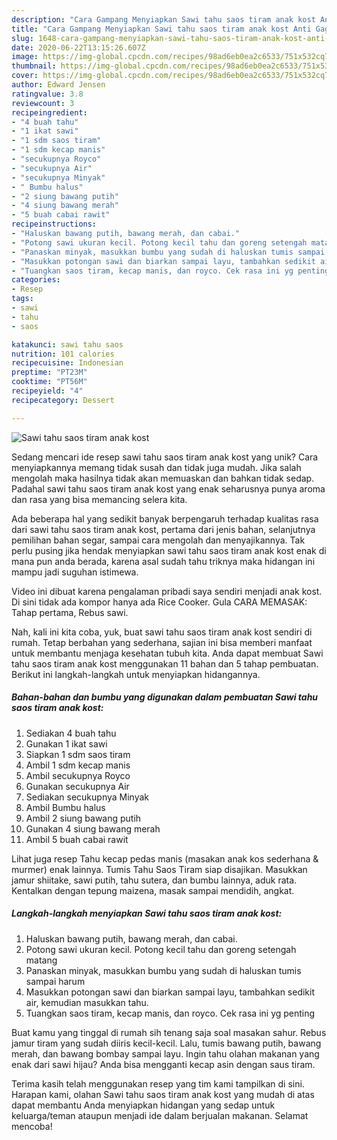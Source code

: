 ```yaml
---
description: "Cara Gampang Menyiapkan Sawi tahu saos tiram anak kost Anti Gagal"
title: "Cara Gampang Menyiapkan Sawi tahu saos tiram anak kost Anti Gagal"
slug: 1648-cara-gampang-menyiapkan-sawi-tahu-saos-tiram-anak-kost-anti-gagal
date: 2020-06-22T13:15:26.607Z
image: https://img-global.cpcdn.com/recipes/98ad6eb0ea2c6533/751x532cq70/sawi-tahu-saos-tiram-anak-kost-foto-resep-utama.jpg
thumbnail: https://img-global.cpcdn.com/recipes/98ad6eb0ea2c6533/751x532cq70/sawi-tahu-saos-tiram-anak-kost-foto-resep-utama.jpg
cover: https://img-global.cpcdn.com/recipes/98ad6eb0ea2c6533/751x532cq70/sawi-tahu-saos-tiram-anak-kost-foto-resep-utama.jpg
author: Edward Jensen
ratingvalue: 3.8
reviewcount: 3
recipeingredient:
- "4 buah tahu"
- "1 ikat sawi"
- "1 sdm saos tiram"
- "1 sdm kecap manis"
- "secukupnya Royco"
- "secukupnya Air"
- "secukupnya Minyak"
- " Bumbu halus"
- "2 siung bawang putih"
- "4 siung bawang merah"
- "5 buah cabai rawit"
recipeinstructions:
- "Haluskan bawang putih, bawang merah, dan cabai."
- "Potong sawi ukuran kecil. Potong kecil tahu dan goreng setengah matang"
- "Panaskan minyak, masukkan bumbu yang sudah di haluskan tumis sampai harum"
- "Masukkan potongan sawi dan biarkan sampai layu, tambahkan sedikit air, kemudian masukkan tahu."
- "Tuangkan saos tiram, kecap manis, dan royco. Cek rasa ini yg penting"
categories:
- Resep
tags:
- sawi
- tahu
- saos

katakunci: sawi tahu saos 
nutrition: 101 calories
recipecuisine: Indonesian
preptime: "PT23M"
cooktime: "PT56M"
recipeyield: "4"
recipecategory: Dessert

---
```



![Sawi tahu saos tiram anak kost](https://img-global.cpcdn.com/recipes/98ad6eb0ea2c6533/751x532cq70/sawi-tahu-saos-tiram-anak-kost-foto-resep-utama.jpg)

Sedang mencari ide resep sawi tahu saos tiram anak kost yang unik? Cara menyiapkannya memang tidak susah dan tidak juga mudah. Jika salah mengolah maka hasilnya tidak akan memuaskan dan bahkan tidak sedap. Padahal sawi tahu saos tiram anak kost yang enak seharusnya punya aroma dan rasa yang bisa memancing selera kita.

Ada beberapa hal yang sedikit banyak berpengaruh terhadap kualitas rasa dari sawi tahu saos tiram anak kost, pertama dari jenis bahan, selanjutnya pemilihan bahan segar, sampai cara mengolah dan menyajikannya. Tak perlu pusing jika hendak menyiapkan sawi tahu saos tiram anak kost enak di mana pun anda berada, karena asal sudah tahu triknya maka hidangan ini mampu jadi suguhan istimewa.

Video ini dibuat karena pengalaman pribadi saya sendiri menjadi anak kost. Di sini tidak ada kompor hanya ada Rice Cooker. Gula CARA MEMASAK: Tahap pertama, Rebus sawi.


Nah, kali ini kita coba, yuk, buat sawi tahu saos tiram anak kost sendiri di rumah. Tetap berbahan yang sederhana, sajian ini bisa memberi manfaat untuk membantu menjaga kesehatan tubuh kita. Anda dapat membuat Sawi tahu saos tiram anak kost menggunakan 11 bahan dan 5 tahap pembuatan. Berikut ini langkah-langkah untuk menyiapkan hidangannya.

<!--inarticleads1-->

##### Bahan-bahan dan bumbu yang digunakan dalam pembuatan Sawi tahu saos tiram anak kost:

1. Sediakan 4 buah tahu
1. Gunakan 1 ikat sawi
1. Siapkan 1 sdm saos tiram
1. Ambil 1 sdm kecap manis
1. Ambil secukupnya Royco
1. Gunakan secukupnya Air
1. Sediakan secukupnya Minyak
1. Ambil  Bumbu halus
1. Ambil 2 siung bawang putih
1. Gunakan 4 siung bawang merah
1. Ambil 5 buah cabai rawit


Lihat juga resep Tahu kecap pedas manis (masakan anak kos sederhana &amp; murmer) enak lainnya. Tumis Tahu Saos Tiram siap disajikan. Masukkan jamur shiitake, sawi putih, tahu sutera, dan bumbu lainnya, aduk rata. Kentalkan dengan tepung maizena, masak sampai mendidih, angkat. 

<!--inarticleads2-->

##### Langkah-langkah menyiapkan Sawi tahu saos tiram anak kost:

1. Haluskan bawang putih, bawang merah, dan cabai.
1. Potong sawi ukuran kecil. Potong kecil tahu dan goreng setengah matang
1. Panaskan minyak, masukkan bumbu yang sudah di haluskan tumis sampai harum
1. Masukkan potongan sawi dan biarkan sampai layu, tambahkan sedikit air, kemudian masukkan tahu.
1. Tuangkan saos tiram, kecap manis, dan royco. Cek rasa ini yg penting


Buat kamu yang tinggal di rumah sih tenang saja soal masakan sahur. Rebus jamur tiram yang sudah diiris kecil-kecil. Lalu, tumis bawang putih, bawang merah, dan bawang bombay sampai layu. Ingin tahu olahan makanan yang enak dari sawi hijau? Anda bisa mengganti kecap asin dengan saus tiram. 

Terima kasih telah menggunakan resep yang tim kami tampilkan di sini. Harapan kami, olahan Sawi tahu saos tiram anak kost yang mudah di atas dapat membantu Anda menyiapkan hidangan yang sedap untuk keluarga/teman ataupun menjadi ide dalam berjualan makanan. Selamat mencoba!
